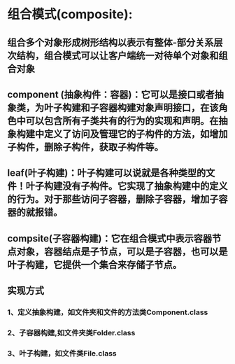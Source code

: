 # 组合模式(composite):
## 组合多个对象形成树形结构以表示有整体-部分关系层次结构，组合模式可以让客户端统一对待单个对象和组合对象
## component (抽象构件：容器)：它可以是接口或者抽象类，为叶子构建和子容器构建对象声明接口，在该角色中可以包含所有子类共有的行为的实现和声明。在抽象构建中定义了访问及管理它的子构件的方法，如增加子构件，删除子构件，获取子构件等。
## leaf(叶子构建)：叶子构建可以说就是各种类型的文件！叶子构建没有子构件。它实现了抽象构建中的定义的行为。对于那些访问子容器，删除子容器，增加子容器的就报错。
## compsite(子容器构建)：它在组合模式中表示容器节点对象，容器结点是子节点，可以是子容器，也可以是叶子构建，它提供一个集合来存储子节点。
## 实现方式
### 1、定义抽象构建，如文件夹和文件的方法类Component.class
### 2、子容器构建,如文件夹类Folder.class
### 3、叶子构建，如文件类File.class